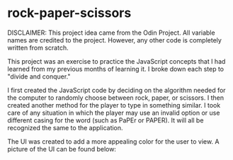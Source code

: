 # rock-paper-scissors

DISCLAIMER: This project idea came from the Odin Project. All variable names are credited to the project. However, any other code is completely written from scratch.

This project was an exercise to practice the JavaScript concepts that I had learned from my previous months of learning it. I broke down each step to "divide and conquer."

I first created the JavaScript code by deciding on the algorithm needed for the computer to randomly choose between rock, paper, or scissors. I then created another method for the player to type in something similar. I took care of any situation in which the player may use an invalid option or use different casing for the word (such as PaPEr or PAPER). It will all be recognized the same to the application.

The UI was created to add a more appealing color for the user to view. A picture of the UI can be found below:
